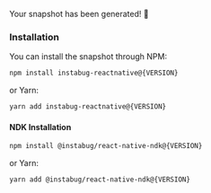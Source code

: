 Your snapshot has been generated! :rocket:

### Installation

You can install the snapshot through NPM:

```sh
npm install instabug-reactnative@{VERSION}
```

or Yarn:

```sh
yarn add instabug-reactnative@{VERSION}
```

#### NDK Installation

```sh
npm install @instabug/react-native-ndk@{VERSION}
```

or Yarn:

```sh
yarn add @instabug/react-native-ndk@{VERSION}
```
